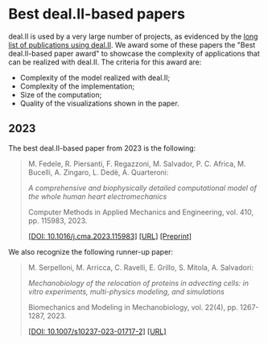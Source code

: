 Best deal.II-based papers
=========================

deal.II is used by a very large number of projects, as evidenced by
the [long list of publications using deal.II](publications.md). We
award some of these papers the "Best deal.II-based paper award" to
showcase the complexity of applications that can be realized with
deal.II. The criteria for this award are:

- Complexity of the model realized with deal.II;
- Complexity of the implementation;
- Size of the computation;
- Quality of the visualizations shown in the paper.


2023
----

The best deal.II-based paper from 2023 is the following:

> M. Fedele, R. Piersanti, F. Regazzoni, M. Salvador, P. C. Africa, M. Bucelli, A. Zingaro, L. Dedè, A. Quarteroni:
>
> _A comprehensive and biophysically detailed computational model of the whole human heart electromechanics_
>
> Computer Methods in Applied Mechanics and Engineering, vol. 410, pp. 115983, 2023.
>
> [[DOI: 10.1016/j.cma.2023.115983]](http://doi.org/10.1016/j.cma.2023.115983)
> [[URL]](https://www.sciencedirect.com/science/article/pii/S0045782523001068)
> [[Preprint]](https://arxiv.org/abs/2207.12460)

We also recognize the following runner-up paper:

> M. Serpelloni, M. Arricca, C. Ravelli, E. Grillo, S. Mitola, A. Salvadori:
>
> _Mechanobiology of the relocation of proteins in advecting cells: in vitro experiments, multi-physics modeling, and simulations_
>
> Biomechanics and Modeling in Mechanobiology, vol. 22(4), pp. 1267-1287, 2023.
>
> [[DOI: 10.1007/s10237-023-01717-2]](http://doi.org/10.1007/s10237-023-01717-2)
> [[URL]](https://link.springer.com/article/10.1007/s10237-023-01717-2)
